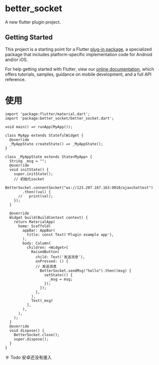 # better_socket

A new flutter plugin project.

## Getting Started

This project is a starting point for a Flutter
[plug-in package](https://flutter.dev/developing-packages/),
a specialized package that includes platform-specific implementation code for
Android and/or iOS.

For help getting started with Flutter, view our 
[online documentation](https://flutter.dev/docs), which offers tutorials, 
samples, guidance on mobile development, and a full API reference.

# 使用
```OC
import 'package:flutter/material.dart';
import 'package:better_socket/better_socket.dart';

void main() => runApp(MyApp());

class MyApp extends StatefulWidget {
  @override
  _MyAppState createState() => _MyAppState();
}

class _MyAppState extends State<MyApp> {
  String _msg = "";
  @override
  void initState() {
    super.initState();
    // 初始化socket
    BetterSocket.connentSocket("ws://123.207.167.163:9010/ajaxchattest")
        .then((val) {
      //   print(val);
    });
  }

  @override
  Widget build(BuildContext context) {
    return MaterialApp(
      home: Scaffold(
        appBar: AppBar(
          title: const Text('Plugin example app'),
        ),
        body: Column(
          children: <Widget>[
            RaisedButton(
              child: Text('发送消息'),
              onPressed: () {
              // 发送消息
                BetterSocket.sendMsg("hello").then((msg) {
                  setState(() {
                    _msg = msg;
                  });
                });
              },
            ),
            Text(_msg)
          ],
        ),
      ),
    );
  }
  @override
  void dispose() {
    BetterSocket.close();
    super.dispose();
  }
}
```
＃ Todo
安卓还没有接入
